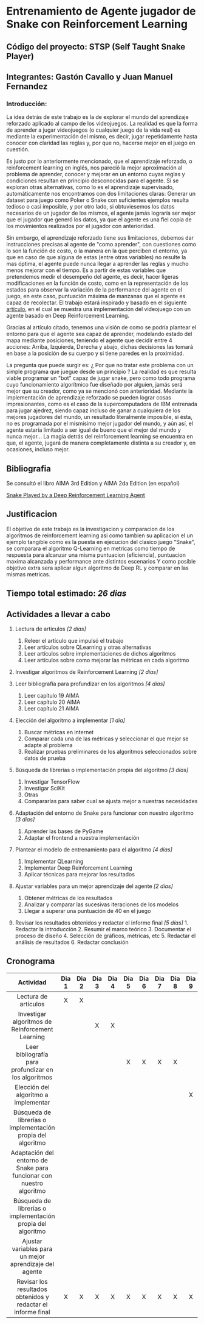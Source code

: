 # Entrenamiento de Agente jugador de Snake con Reinforcement Learning

## Código del proyecto: STSP (Self Taught Snake Player)

## Integrantes: Gastón Cavallo y Juan Manuel Fernandez

### Introducción:

  La idea detrás de este trabajo es la de explorar el mundo del aprendizaje reforzado aplicado al campo de los videojuegos. La realidad es que la forma de aprender a jugar
  videojuegos (o cualquier juego de la vida real) es mediante la experimentación del mismo, es decir, jugar repetidamente hasta conocer con claridad las reglas y, por que no,
  hacerse mejor en el juego en cuestión.
  
  Es justo por lo anteriormente mencionado, que el aprendizaje reforzado, o reinforcement learning en inglés, nos pareció la mejor aproximación al problema de aprender, conocer
  y mejorar en un entorno cuyas reglas y condiciones resultan en principio desconocidas para el agente. Si se exploran otras alternativas, como lo es el aprendizaje supervisado,
  automáticamente nos encontramos con dos limitaciones claras: Generar un dataset para juego como Poker o Snake con suficientes ejemplos resulta tedioso o casi imposible, y por
  otro lado, si obtuviesemos los datos necesarios de un jugador de los mismos, el agente jamás lograría ser mejor que el jugador que generó los datos, ya que el agente es una fiel copia
  de los movimientos realizados por el jugador con anterioridad.
  
  Sin embargo, el aprendizaje reforzado tiene sus limitaciones, debemos dar instrucciones precisas al agente de "como aprender", con cuestiones como lo son la función de costo,
  o la manera en la que perciben el entorno, ya que en caso de que alguna de estas (entre otras variables) no resulte la mas óptima, el agente puede nunca llegar a aprender las reglas
  y mucho menos mejorar con el tiempo. Es a partir de estas variables que pretendemos medir el desempeño del agente, es decir, hacer ligeras modificaciones en la función de costo,
  como en la representación de los estados para observar la variación de la performance del agente en el juego, en este caso, puntuación máxima de manzanas que el agente es capaz 
  de recolectar. El trabajo estará inspirado y basado en el siguiente [artículo](https://towardsdatascience.com/snake-played-by-a-deep-reinforcement-learning-agent-53f2c4331d36),
  en el cual se muestra una implementación del videojuego con un agente basado en Deep Reinforcement Learning.
  
  Gracias al artículo citado, tenemos una visión de como se podría plantear el entorno para que el agente sea capaz de aprender, modelando estado del mapa mediante posiciones, 
  teniendo el agente que decidir entre 4 acciones: Arriba, Izquierda, Derecha y abajo, dichas decisiones las tomará en base a la posición de su cuerpo y si tiene paredes en la proximidad.
  
  La pregunta que puede surgir es: ¿ Por que no tratar este problema con un simple programa que juegue desde un principio ? La realidad es que resulta viable programar un "bot"
  capaz de jugar snake, pero como todo programa cuyo funcionamiento algorítmico fue diseñado por alguien, jamás será mejor que su creador, como ya se mencionó con anterioridad.
  Mediante la implementación de aprendizaje reforzado se pueden lograr cosas impresionantes, como es el caso de la supercomputadora de IBM entrenada para jugar ajedrez, siendo
  capaz incluso de ganar a cualquiera de los mejores jugadores del mundo, un resultado literalmente imposible, si ésta, no es programada por el mismisimo mejor jugador del mundo, y 
  aún así, el agente estaría limitado a ser igual de bueno que el mejor del mundo y nunca mejor...
  La magia detrás del reinforcement learning se encuentra en que, el agente, jugará de manera completamente distinta a su creador y, en ocasiones, incluso mejor.
  

  ## Bibliografia
  Se consultó el libro AIMA 3rd Edition y AIMA 2da Edition (en español)

  [Snake Played by a Deep Reinforcement Learning Agent](https://towardsdatascience.com/snake-played-by-a-deep-reinforcement-learning-agent-53f2c4331d36)

  ## Justificacion
  El objetivo de este trabajo es la investigacion y comparacion de los algoritmos de reinforcement learning asi como tambien su aplicacion el un ejemplo tangible como es la puesta en ejecucion del clasico juego "Snake", se comparara el algoritmo Q-Learning en metricas como tiempo de respuesta para alcanzar una misma puntuacion (eficiencia), puntuacion maxima alcanzada y performance ante distintos escenarios
  Y como posible objetivo extra sera aplicar algun algoritmo de Deep RL y comparar en las mismas metricas.
  ## Tiempo total estimado: *26 dias*

  ## Actividades a llevar a cabo
  
  1. Lectura de articulos *[2 días]*
        1. Releer el artículo que impulsó el trabajo
        2. Leer artículos sobre QLearning y otras alternativas
        3. Leer artículos sobre implementaciones de dichos algoritmos
        4. Leer artículos sobre como mejorar las métricas en cada algoritmo
  
  2. Investigar algoritmos de Reinforcement Learning *[2 días]*
  
  3. Leer bibliografía para profundizar en los algoritmos *[4 días]*
        1. Leer capítulo 19 AIMA
        2. Leer capítulo 20 AIMA
        3. Leer capítulo 21 AIMA
  
  4. Elección del algoritmo a implementar *[1 día]*
        1. Buscar métricas en internet
        2. Comparar cada una de las métricas y seleccionar el que mejor se adapte al problema
        3. Realizar pruebas preliminares de los algoritmos seleccionados sobre datos de prueba
  
  5. Búsqueda de librerías o implementación propia del algoritmo *[3 días]*
        1. Investigar TensorFlow
        2. Investigar SciKit
        3. Otras
        4. Compararlas para saber cual se ajusta mejor a nuestras necesidades
  
  6. Adaptación del entorno de Snake para funcionar con nuestro algoritmo *[3 días]*
        1. Aprender las bases de PyGame
        2. Adaptar el frontend a nuestra implementación
  
  7. Plantear el modelo de entrenamiento para el algoritmo *[4 días]*
        1. Implementar QLearning
        2. Implementar Deep Reinforcement Learning
        3. Aplicar técnicas para mejorar los resultados
  
  8. Ajustar variables para un mejor aprendizaje del agente *[2 días]*
        1. Obtener métricas de los resultados
        2. Analizar y comparar las sucesivas iteraciones de los modelos
        3. Llegar a superar una puntuación de 40 en el juego
  
  9.  Revisar los resultados obtenidos y redactar el informe final *[5 días]*
          1.  Redactar la introducción
          2.  Resumir el marco teórico
          3.  Documentar el proceso de diseño
          4.  Selección de gráficos, métricas, etc
          5.  Redactar el análisis de resultados
          6.  Redactar conclusión 

  ## Cronograma
  
  | Actividad | Dia 1 | Dia 2 | Dia 3 | Dia 4 | Dia 5 | Dia 6 | Dia  7| Dia 8 | Dia 9 | Dia 10 | Dia 11 | Dia 12 | Dia 13 | Dia 14 | Dia 15 | Dia 16 | Dia 17 | Dia 18 | Dia 19 | Dia 20 | Dia 21 | Dia 22 | Dia 23 | Dia 24 | Dia 25 | Dia 26 |
  | :-: | :-: | :-: | :-: | :-: | :-: | :-: | :-: | :-: | :-: | :-: | :-: | :-: | :-: | :-: | :-: | :-: | :-: | :-: | :-: | :-: | :-: | :-: | :-: | :-: | :-: | :-: |
  | Lectura de articulos                                                  | X | X |   |   |   |   |   |   |   |   |   |   |   |   |   |   |   |   |   |   |   |   |   |   |   |   |
  | Investigar algoritmos de Reinforcement Learning                       |   |   | X | X |   |   |   |   |   |   |   |   |   |   |   |   |   |   |   |   |   |   |   |   |   |   |
  | Leer bibliografía para profundizar en los algoritmos                  |   |   |   |   | X | X | X | X |   |   |   |   |   |   |   |   |   |   |   |   |   |   |   |   |   |   |
  | Elección del algoritmo a implementar                                  |   |   |   |   |   |   |   |   | X |   |   |   |   |   |   |   |   |   |   |   |   |   |   |   |   |   |
  | Búsqueda de librerías o implementación propia del algoritmo           |   |   |   |   |   |   |   |   |   | X | X | X |   |   |   |   |   |   |   |   |   |   |   |   |   |   |
  | Adaptación del entorno de Snake para funcionar con nuestro algoritmo  |   |   |   |   |   |   |   |   |   |   |   |   | X | X | X |   |   |   |   |   |   |   |   |   |   |   |
  | Búsqueda de librerías o implementación propia del algoritmo           |   |   |   |   |   |   |   |   |   |   |   |   |   |   |   | X | X | X | X |   |   |   |   |   |   |   |
  | Ajustar variables para un mejor aprendizaje del agente                |   |   |   |   |   |   |   |   |   |   |   |   |   |   |   |   |   |   |   | X | X |   |   |   |   |   |
  | Revisar los resultados obtenidos y redactar el informe final          | X | X | X | X | X | X | X | X | X | X | X | X | X | X | X | X | X | X | X | X | X | X | X | X | X | X |
